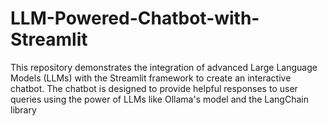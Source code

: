 # LLM-Powered-Chatbot-with-Streamlit
This repository demonstrates the integration of advanced Large Language Models (LLMs) with the Streamlit framework to create an interactive chatbot. The chatbot is designed to provide helpful responses to user queries using the power of LLMs like Ollama's model and the LangChain library
